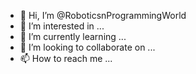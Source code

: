 - 👋 Hi, I’m @RoboticsnProgrammingWorld
- 👀 I’m interested in ...
- 🌱 I’m currently learning ...
- 💞️ I’m looking to collaborate on ...
- 📫 How to reach me ...

<!---
RoboticsnProgrammingWorld/RoboticsnProgrammingWorld is a ✨ special ✨ repository because its `README.md` (this file) appears on your GitHub profile.
You can click the Preview link to take a look at your changes.
--->
